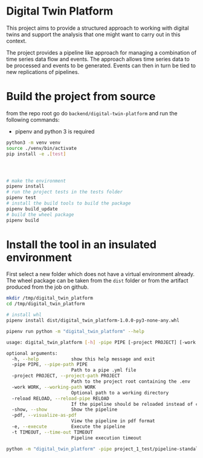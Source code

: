 # Digital Twin Platform

This project aims to provide a structured approach to working with digital twins and support the analysis that one might want to carry out in this context.

The project provides a pipeline like approach for managing a combination of time series data flow and events.
The approach allows time series data to be processed and events to be generated. Events can then in turn be tied to new replications of pipelines.


# Build the project from source

from the repo root go do `backend/digital-twin-platform` and run the following commands:

* pipenv and python 3 is required

```bash
python3 -m venv venv
source ./venv/bin/activate
pip install -e .[test]




# make the environment
pipenv install
# run the project tests in the tests folder
pipenv test
# install the build tools to build the package
pipenv build_update
# build the wheel package
pipenv build
```

# Install the tool in an insulated environment

First select a new folder which does not have a virtual environment already.
The wheel package can be taken from the `dist` folder or from the artifact produced from the job on github.

```bash
mkdir /tmp/digital_twin_platform
cd /tmp/digital_twin_platform

# install whl
pipenv install dist/digital_twin_platform-1.0.0-py3-none-any.whl

pipenv run python -m "digital_twin_platform" --help

usage: digital_twin_platform [-h] -pipe PIPE [-project PROJECT] [-work WORK] [-reload RELOAD] [-show] [-pdf] [-e] [-t TIMEOUT]

optional arguments:
  -h, --help            show this help message and exit
  -pipe PIPE, --pipe-path PIPE
                        Path to a pipe .yml file
  -project PROJECT, --project-path PROJECT
                        Path to the project root containing the .env
  -work WORK, --working-path WORK
                        Optional path to a working directory
  -reload RELOAD, --reload-pipe RELOAD
                        If the pipeline should be reloaded instead of configured
  -show, --show         Show the pipeline
  -pdf, --visualize-as-pdf
                        View the pipeline in pdf format
  -e, --execute         Execute the pipeline
  -t TIMEOUT, --time-out TIMEOUT
                        Pipeline execution timeout

python -m "digital_twin_platform" -pipe project_1_test/pipeline-standalone.yml -project project_1_test -show -e -t 5
```
